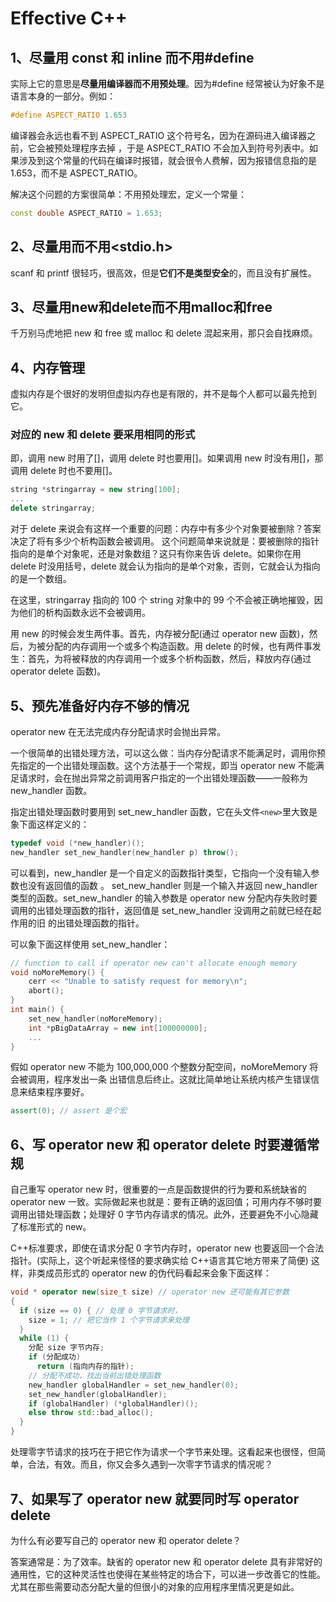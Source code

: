 # Effective C++ 

## 1、尽量用 const 和 inline 而不用#define 

实际上它的意思是**尽量用编译器而不用预处理**。因为#define 经常被认为好象不是语言本身的一部分。例如：

```c++
#define ASPECT_RATIO 1.653
```

编译器会永远也看不到 ASPECT_RATIO 这个符号名，因为在源码进入编译器之前，它会被预处理程序去掉 ，于是 ASPECT_RATIO 不会加入到符号列表中。如果涉及到这个常量的代码在编译时报错，就会很令人费解，因为报错信息指的是 1.653，而不是 ASPECT_RATIO。

解决这个问题的方案很简单：不用预处理宏，定义一个常量：

```c++
const double ASPECT_RATIO = 1.653;
```

## 2、尽量用<iostream>而不用<stdio.h> 

scanf 和 printf 很轻巧，很高效，但是**它们不是类型安全**的，而且没有扩展性。

## 3、尽量用new和delete而不用malloc和free

千万别马虎地把 new 和 free 或 malloc 和 delete 混起来用，那只会自找麻烦。

## 4、内存管理

虚拟内存是个很好的发明但虚拟内存也是有限的，并不是每个人都可以最先抢到它。

### 对应的 new 和 delete 要采用相同的形式

即，调用 new 时用了[]，调用 delete 时也要用[]。如果调用 new 时没有用[]，那调用 delete 时也不要用[]。

```c++
string *stringarray = new string[100];
...
delete stringarray;
```

对于 delete 来说会有这样一个重要的问题：内存中有多少个对象要被删除？答案决定了将有多少个析构函数会被调用。
这个问题简单来说就是：要被删除的指针指向的是单个对象呢，还是对象数组？这只有你来告诉 delete。如果你在用 delete 时没用括号，delete 就会认为指向的是单个对象，否则，它就会认为指向的是一个数组。

在这里，stringarray 指向的 100 个 string 对象中的 99 个不会被正确地摧毁，因为他们的析构函数永远不会被调用。

用 new 的时候会发生两件事。首先，内存被分配(通过 operator new 函数)，然后，为被分配的内存调用一个或多个构造函数。用 delete 的时候，也有两件事发生：首先，为将被释放的内存调用一个或多个析构函数，然后，释放内存(通过 operator delete 函数)。

## 5、预先准备好内存不够的情况 

operator new 在无法完成内存分配请求时会抛出异常。

一个很简单的出错处理方法，可以这么做：当内存分配请求不能满足时，调用你预先指定的一个出错处理函数。这个方法基于一个常规，即当 operator new 不能满足请求时，会在抛出异常之前调用客户指定的一个出错处理函数——一般称为 new_handler 函数。 

指定出错处理函数时要用到 set_new_handler 函数，它在头文件`<new>`里大致是象下面这样定义的： 

```c++
typedef void (*new_handler)();
new_handler set_new_handler(new_handler p) throw();
```

可以看到，new_handler 是一个自定义的函数指针类型，它指向一个没有输入参数也没有返回值的函数 。
set_new_handler 则是一个输入并返回 new_handler 类型的函数。set_new_handler 的输入参数是 operator
new 分配内存失败时要调用的出错处理函数的指针，返回值是 set_new_handler 没调用之前就已经在起作用的旧
的出错处理函数的指针。 

可以象下面这样使用 set_new_handler：

```c++
// function to call if operator new can't allocate enough memory
void noMoreMemory() {
    cerr << "Unable to satisfy request for memory\n";
    abort();
}
int main() {
    set_new_handler(noMoreMemory);
    int *pBigDataArray = new int[100000000];
    ...
}
```

假如 operator new 不能为 100,000,000 个整数分配空间，noMoreMemory 将会被调用，程序发出一条
出错信息后终止。这就比简单地让系统内核产生错误信息来结束程序要好。 

```c++
assert(0); // assert 是个宏
```

## 6、写 operator new 和 operator delete 时要遵循常规 

自己重写 operator new 时，很重要的一点是函数提供的行为要和系统缺省的 operator new 一致。实际做起来也就是：要有正确的返回值；可用内存不够时要调用出错处理函数；处理好 0 字节内存请求的情况。此外，还要避免不小心隐藏了标准形式的 new。

C++标准要求，即使在请求分配 0 字节内存时，operator new 也要返回一个合法指针。(实际上，这个听起来怪怪的要求确实给 C++语言其它地方带来了简便) 这样，非类成员形式的 operator new 的伪代码看起来会象下面这样：

```c++
void * operator new(size_t size) // operator new 还可能有其它参数
{
  if (size == 0) { // 处理 0 字节请求时，
    size = 1; // 把它当作 1 个字节请求来处理
  }
  while (1) {
    分配 size 字节内存;
    if (分配成功)
      return (指向内存的指针);
    // 分配不成功，找出当前出错处理函数
    new_handler globalHandler = set_new_handler(0);
    set_new_handler(globalHandler);
    if (globalHandler) (*globalHandler)();
    else throw std::bad_alloc();
  }
}
```

处理零字节请求的技巧在于把它作为请求一个字节来处理。这看起来也很怪，但简单，合法，有效。而且，你又会多久遇到一次零字节请求的情况呢？

## 7、如果写了 operator new 就要同时写 operator delete 

为什么有必要写自己的 operator new 和 operator delete？

答案通常是：为了效率。缺省的 operator new 和 operator delete 具有非常好的通用性，它的这种灵活性也使得在某些特定的场合下，可以进一步改善它的性能。尤其在那些需要动态分配大量的但很小的对象的应用程序里情况更是如此。



























